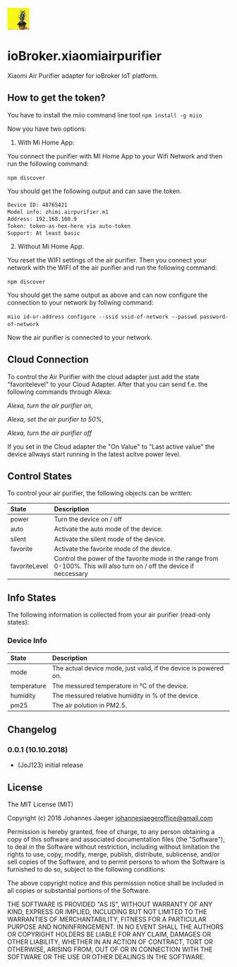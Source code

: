 ![Logo](admin/xiaomiairpurifier.png)
# ioBroker.xiaomiairpurifier

Xiaomi Air Purifier adapter for ioBroker IoT platform.

## How to get the token?
You have to install the miio command line tool
`npm install -g miio`

Now you have two options:
1. With Mi Home App:

You connect the purifier with MI Home App to your Wifi Network and then run the following command:

`npm discover`

You should get the following output and can save the token.

```
Device ID: 48765421
Model info: zhimi.airpurifier.m1
Address: 192.168.100.9
Token: token-as-hex-here via auto-token
Support: At least basic
```

2. Without Mi Home App:

You reset the WIFI settings of the air purifier. Then you connect your network with the WIFI of the air purifier and run the following command:

`npm discover`

You should get the same output as above and can now configure the connection to your network by follwing command:

`miio id-or-address configure --ssid ssid-of-network --passwd password-of-network`

Now the air purifier is connected to your network.

## Cloud Connection
To control the Air Purifier with the cloud adapter just add the state "favoritelevel" to your Cloud Adapter. After that you can send f.e. the following commands through Alexa:

*Alexa, turn the air purifier on*,

*Alexa, set the air purifier to 50%*,

*Alexa, turn the air purifier off*

If you set in the Cloud adapter the "On Value" to "Last active value" the device allways start running in the latest acitve power level.


## Control States
To control your air purifier, the following objects can be written:

| State          | Description |
| :---           | :---        |
| power          | Turn the device on / off  |
| auto           | Activate the auto mode of the device. |
| silent         | Activate the silent mode of the device. |
| favorite       | Activate the favorite mode of the device. |
| favoriteLevel  | Control the power of the favorite mode in the range from 0-100%. This will also turn on / off the device if neccessary |

## Info States
The following information is collected from your air purifier (read-only states):

### Device Info

| State       | Description |
| :---        | :---        |
| mode        | The actual device mode, just valid, if the device is powered on. |
| temperature | The messured temperature in °C of the device. |
| humidity    | The messured relative humidity in % of the device. |
| pm25        | The air polution in PM2.5. |

## Changelog

### 0.0.1 (10.10.2018)
* (JoJ123) initial release

## License
The MIT License (MIT)

Copyright (c) 2018 Johannes Jaeger <johannesjaegeroffice@gmail.com>

Permission is hereby granted, free of charge, to any person obtaining a copy
of this software and associated documentation files (the "Software"), to deal
in the Software without restriction, including without limitation the rights
to use, copy, modify, merge, publish, distribute, sublicense, and/or sell
copies of the Software, and to permit persons to whom the Software is
furnished to do so, subject to the following conditions:

The above copyright notice and this permission notice shall be included in
all copies or substantial portions of the Software.

THE SOFTWARE IS PROVIDED "AS IS", WITHOUT WARRANTY OF ANY KIND, EXPRESS OR
IMPLIED, INCLUDING BUT NOT LIMITED TO THE WARRANTIES OF MERCHANTABILITY,
FITNESS FOR A PARTICULAR PURPOSE AND NONINFRINGEMENT. IN NO EVENT SHALL THE
AUTHORS OR COPYRIGHT HOLDERS BE LIABLE FOR ANY CLAIM, DAMAGES OR OTHER
LIABILITY, WHETHER IN AN ACTION OF CONTRACT, TORT OR OTHERWISE, ARISING FROM,
OUT OF OR IN CONNECTION WITH THE SOFTWARE OR THE USE OR OTHER DEALINGS IN
THE SOFTWARE.
